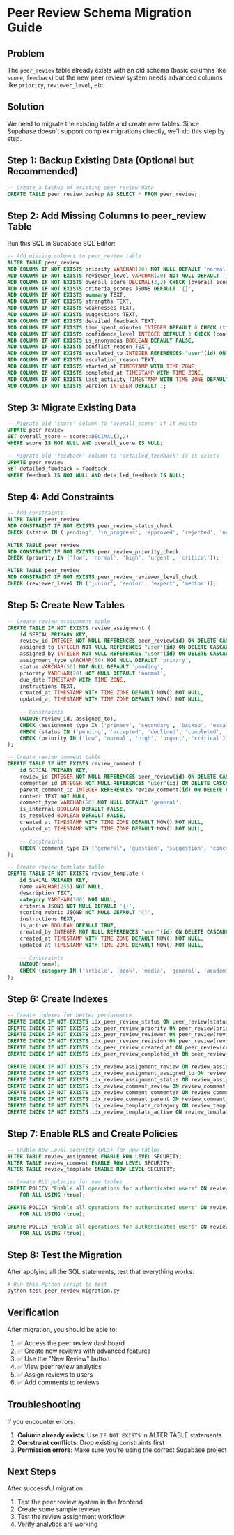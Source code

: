 # Peer Review Schema Migration Guide

## Problem
The `peer_review` table already exists with an old schema (basic columns like `score`, `feedback`) but the new peer review system needs advanced columns like `priority`, `reviewer_level`, etc.

## Solution
We need to migrate the existing table and create new tables. Since Supabase doesn't support complex migrations directly, we'll do this step by step.

## Step 1: Backup Existing Data (Optional but Recommended)
```sql
-- Create a backup of existing peer_review data
CREATE TABLE peer_review_backup AS SELECT * FROM peer_review;
```

## Step 2: Add Missing Columns to peer_review Table
Run this SQL in Supabase SQL Editor:

```sql
-- Add missing columns to peer_review table
ALTER TABLE peer_review 
ADD COLUMN IF NOT EXISTS priority VARCHAR(20) NOT NULL DEFAULT 'normal',
ADD COLUMN IF NOT EXISTS reviewer_level VARCHAR(20) NOT NULL DEFAULT 'junior',
ADD COLUMN IF NOT EXISTS overall_score DECIMAL(3,2) CHECK (overall_score >= 1.0 AND overall_score <= 5.0),
ADD COLUMN IF NOT EXISTS criteria_scores JSONB DEFAULT '{}',
ADD COLUMN IF NOT EXISTS summary TEXT,
ADD COLUMN IF NOT EXISTS strengths TEXT,
ADD COLUMN IF NOT EXISTS weaknesses TEXT,
ADD COLUMN IF NOT EXISTS suggestions TEXT,
ADD COLUMN IF NOT EXISTS detailed_feedback TEXT,
ADD COLUMN IF NOT EXISTS time_spent_minutes INTEGER DEFAULT 0 CHECK (time_spent_minutes >= 0),
ADD COLUMN IF NOT EXISTS confidence_level INTEGER DEFAULT 3 CHECK (confidence_level >= 1 AND confidence_level <= 5),
ADD COLUMN IF NOT EXISTS is_anonymous BOOLEAN DEFAULT FALSE,
ADD COLUMN IF NOT EXISTS conflict_reason TEXT,
ADD COLUMN IF NOT EXISTS escalated_to INTEGER REFERENCES "user"(id) ON DELETE SET NULL,
ADD COLUMN IF NOT EXISTS escalation_reason TEXT,
ADD COLUMN IF NOT EXISTS started_at TIMESTAMP WITH TIME ZONE,
ADD COLUMN IF NOT EXISTS completed_at TIMESTAMP WITH TIME ZONE,
ADD COLUMN IF NOT EXISTS last_activity TIMESTAMP WITH TIME ZONE DEFAULT NOW() NOT NULL,
ADD COLUMN IF NOT EXISTS version INTEGER DEFAULT 1;
```

## Step 3: Migrate Existing Data
```sql
-- Migrate old 'score' column to 'overall_score' if it exists
UPDATE peer_review 
SET overall_score = score::DECIMAL(3,2) 
WHERE score IS NOT NULL AND overall_score IS NULL;

-- Migrate old 'feedback' column to 'detailed_feedback' if it exists
UPDATE peer_review 
SET detailed_feedback = feedback 
WHERE feedback IS NOT NULL AND detailed_feedback IS NULL;
```

## Step 4: Add Constraints
```sql
-- Add constraints
ALTER TABLE peer_review 
ADD CONSTRAINT IF NOT EXISTS peer_review_status_check 
CHECK (status IN ('pending', 'in_progress', 'approved', 'rejected', 'needs_changes', 'conflict', 'escalated'));

ALTER TABLE peer_review 
ADD CONSTRAINT IF NOT EXISTS peer_review_priority_check 
CHECK (priority IN ('low', 'normal', 'high', 'urgent', 'critical'));

ALTER TABLE peer_review 
ADD CONSTRAINT IF NOT EXISTS peer_review_reviewer_level_check 
CHECK (reviewer_level IN ('junior', 'senior', 'expert', 'mentor'));
```

## Step 5: Create New Tables
```sql
-- Create review_assignment table
CREATE TABLE IF NOT EXISTS review_assignment (
    id SERIAL PRIMARY KEY,
    review_id INTEGER NOT NULL REFERENCES peer_review(id) ON DELETE CASCADE,
    assigned_to INTEGER NOT NULL REFERENCES "user"(id) ON DELETE CASCADE,
    assigned_by INTEGER NOT NULL REFERENCES "user"(id) ON DELETE CASCADE,
    assignment_type VARCHAR(50) NOT NULL DEFAULT 'primary',
    status VARCHAR(50) NOT NULL DEFAULT 'pending',
    priority VARCHAR(20) NOT NULL DEFAULT 'normal',
    due_date TIMESTAMP WITH TIME ZONE,
    instructions TEXT,
    created_at TIMESTAMP WITH TIME ZONE DEFAULT NOW() NOT NULL,
    updated_at TIMESTAMP WITH TIME ZONE DEFAULT NOW() NOT NULL,
    
    -- Constraints
    UNIQUE(review_id, assigned_to),
    CHECK (assignment_type IN ('primary', 'secondary', 'backup', 'escalation')),
    CHECK (status IN ('pending', 'accepted', 'declined', 'completed', 'overdue')),
    CHECK (priority IN ('low', 'normal', 'high', 'urgent', 'critical'))
);

-- Create review_comment table
CREATE TABLE IF NOT EXISTS review_comment (
    id SERIAL PRIMARY KEY,
    review_id INTEGER NOT NULL REFERENCES peer_review(id) ON DELETE CASCADE,
    commenter_id INTEGER NOT NULL REFERENCES "user"(id) ON DELETE CASCADE,
    parent_comment_id INTEGER REFERENCES review_comment(id) ON DELETE CASCADE,
    content TEXT NOT NULL,
    comment_type VARCHAR(50) NOT NULL DEFAULT 'general',
    is_internal BOOLEAN DEFAULT FALSE,
    is_resolved BOOLEAN DEFAULT FALSE,
    created_at TIMESTAMP WITH TIME ZONE DEFAULT NOW() NOT NULL,
    updated_at TIMESTAMP WITH TIME ZONE DEFAULT NOW() NOT NULL,
    
    -- Constraints
    CHECK (comment_type IN ('general', 'question', 'suggestion', 'concern', 'praise', 'escalation'))
);

-- Create review_template table
CREATE TABLE IF NOT EXISTS review_template (
    id SERIAL PRIMARY KEY,
    name VARCHAR(255) NOT NULL,
    description TEXT,
    category VARCHAR(100) NOT NULL,
    criteria JSONB NOT NULL DEFAULT '{}',
    scoring_rubric JSONB NOT NULL DEFAULT '{}',
    instructions TEXT,
    is_active BOOLEAN DEFAULT TRUE,
    created_by INTEGER NOT NULL REFERENCES "user"(id) ON DELETE CASCADE,
    created_at TIMESTAMP WITH TIME ZONE DEFAULT NOW() NOT NULL,
    updated_at TIMESTAMP WITH TIME ZONE DEFAULT NOW() NOT NULL,
    
    -- Constraints
    UNIQUE(name),
    CHECK (category IN ('article', 'book', 'media', 'general', 'academic', 'technical'))
);
```

## Step 6: Create Indexes
```sql
-- Create indexes for better performance
CREATE INDEX IF NOT EXISTS idx_peer_review_status ON peer_review(status);
CREATE INDEX IF NOT EXISTS idx_peer_review_priority ON peer_review(priority);
CREATE INDEX IF NOT EXISTS idx_peer_review_reviewer ON peer_review(reviewer_id);
CREATE INDEX IF NOT EXISTS idx_peer_review_revision ON peer_review(revision_id);
CREATE INDEX IF NOT EXISTS idx_peer_review_created_at ON peer_review(created_at);
CREATE INDEX IF NOT EXISTS idx_peer_review_completed_at ON peer_review(completed_at);

CREATE INDEX IF NOT EXISTS idx_review_assignment_review ON review_assignment(review_id);
CREATE INDEX IF NOT EXISTS idx_review_assignment_assigned_to ON review_assignment(assigned_to);
CREATE INDEX IF NOT EXISTS idx_review_assignment_status ON review_assignment(status);
CREATE INDEX IF NOT EXISTS idx_review_comment_review ON review_comment(review_id);
CREATE INDEX IF NOT EXISTS idx_review_comment_commenter ON review_comment(commenter_id);
CREATE INDEX IF NOT EXISTS idx_review_comment_parent ON review_comment(parent_comment_id);
CREATE INDEX IF NOT EXISTS idx_review_template_category ON review_template(category);
CREATE INDEX IF NOT EXISTS idx_review_template_active ON review_template(is_active);
```

## Step 7: Enable RLS and Create Policies
```sql
-- Enable Row Level Security (RLS) for new tables
ALTER TABLE review_assignment ENABLE ROW LEVEL SECURITY;
ALTER TABLE review_comment ENABLE ROW LEVEL SECURITY;
ALTER TABLE review_template ENABLE ROW LEVEL SECURITY;

-- Create RLS policies for new tables
CREATE POLICY "Enable all operations for authenticated users" ON review_assignment
    FOR ALL USING (true);

CREATE POLICY "Enable all operations for authenticated users" ON review_comment
    FOR ALL USING (true);

CREATE POLICY "Enable all operations for authenticated users" ON review_template
    FOR ALL USING (true);
```

## Step 8: Test the Migration
After applying all the SQL statements, test that everything works:

```python
# Run this Python script to test
python test_peer_review_migration.py
```

## Verification
After migration, you should be able to:
1. ✅ Access the peer review dashboard
2. ✅ Create new reviews with advanced features
3. ✅ Use the "New Review" button
4. ✅ View peer review analytics
5. ✅ Assign reviews to users
6. ✅ Add comments to reviews

## Troubleshooting
If you encounter errors:
1. **Column already exists**: Use `IF NOT EXISTS` in ALTER TABLE statements
2. **Constraint conflicts**: Drop existing constraints first
3. **Permission errors**: Make sure you're using the correct Supabase project

## Next Steps
After successful migration:
1. Test the peer review system in the frontend
2. Create some sample reviews
3. Test the review assignment workflow
4. Verify analytics are working
